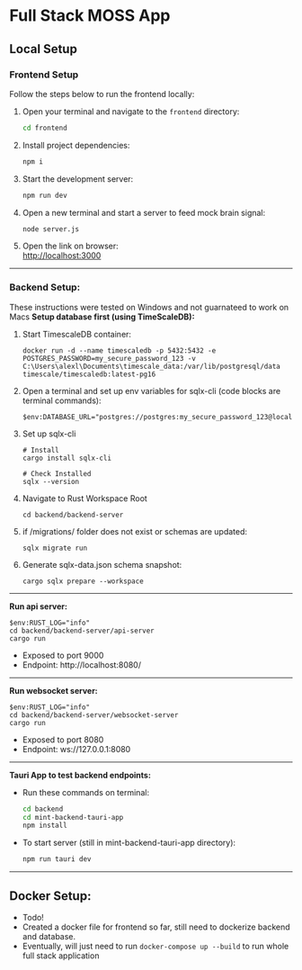 # Full Stack MOSS App
## Local Setup

### Frontend Setup

Follow the steps below to run the frontend locally:

1. Open your terminal and navigate to the `frontend` directory:
    ```sh
    cd frontend
    ```

2. Install project dependencies:
    ```sh
    npm i
    ```

3. Start the development server:
    ```sh
    npm run dev
    ```

4. Open a new terminal and start a server to feed mock brain signal:
    ```sh
    node server.js
    ```

5. Open the link on browser:  
    [http://localhost:3000](http://localhost:3000)
---

### Backend Setup:
These instructions were tested on Windows and not guarnateed to work on Macs
**Setup database first (using TimeScaleDB):**
1. Start TimescaleDB container:
    ```
    docker run -d --name timescaledb -p 5432:5432 -e POSTGRES_PASSWORD=my_secure_password_123 -v C:\Users\alexl\Documents\timescale_data:/var/lib/postgresql/data timescale/timescaledb:latest-pg16
    ```
2. Open a terminal and set up env variables for sqlx-cli (code blocks are terminal commands):
    ```
    $env:DATABASE_URL="postgres://postgres:my_secure_password_123@localhost:5432/postgres"
    ```
3. Set up sqlx-cli
    ```
    # Install
    cargo install sqlx-cli  

    # Check Installed 
    sqlx --version
    ```
4. Navigate to Rust Workspace Root
    ```
    cd backend/backend-server
    ```
5. if /migrations/ folder does not exist or schemas are updated:
    ```
    sqlx migrate run
    ```
6. Generate sqlx-data.json schema snapshot:
    ```
    cargo sqlx prepare --workspace
    ```
---

**Run api server:**
```
$env:RUST_LOG="info"
cd backend/backend-server/api-server
cargo run
```
- Exposed to port 9000
- Endpoint: http://localhost:8080/

---

**Run websocket server:**
```
$env:RUST_LOG="info"
cd backend/backend-server/websocket-server
cargo run
```
- Exposed to port 8080
- Endpoint: ws://127.0.0.1:8080

---
**Tauri App to test backend endpoints:**
- Run these commands on terminal:
    ```sh
    cd backend
    cd mint-backend-tauri-app
    npm install
    ```
- To start server (still in mint-backend-tauri-app directory):
    ```sh
    npm run tauri dev
    ```
---

## Docker Setup:
- Todo!
- Created a docker file for frontend so far, still need to dockerize backend and database.
- Eventually, will just need to run `docker-compose up --build` to run whole full stack application
